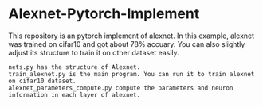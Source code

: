 # Alexnet-Pytorch-Implement
    
This repository is an pytorch implement of alexnet. In this example, alexnet was trained on cifar10 and got about 78% accuary. You can also slightly  adjust its structure to train it on other dataset easily.
    
    nets.py has the structure of Alexnet.
    train_alexnet.py is the main program. You can run it to train alexnet on cifar10 dataset.
    alexnet_parameters_compute.py compute the parameters and neuron information in each layer of alexnet.
